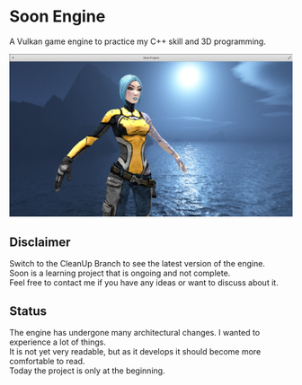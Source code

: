 # Soon Engine

A Vulkan game engine to practice my C++ skill and 3D programming.

[![Exemple](/Extern/Example.png)]()

## Disclaimer

Switch to the CleanUp Branch to see the latest version of the engine.  
Soon is a learning project that is ongoing and not complete.  
Feel free to contact me if you have any ideas or want to discuss about it.  

## Status

The engine has undergone many architectural changes. I wanted to experience a lot of things.  
It is not yet very readable, but as it develops it should become more comfortable to read.  
Today the project is only at the beginning.
